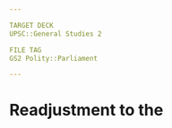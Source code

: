 ```yaml
---

TARGET DECK
UPSC::General Studies 2

FILE TAG
GS2 Polity::Parliament

---
```

# Readjustment to the 